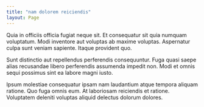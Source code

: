 ```yaml
---
title: "nam dolorem reiciendis"
layout: Page
---
```

Quia in officiis officia fugiat neque sit. Et consequatur sit quia numquam voluptatum. Modi inventore aut voluptas ab maxime voluptas. Aspernatur culpa sunt veniam sapiente. Itaque provident quo.
 Sunt distinctio aut repellendus perferendis consequuntur. Fuga quasi saepe alias recusandae libero perferendis assumenda impedit non. Modi et omnis sequi possimus sint ea labore magni iusto.
 Ipsum molestiae consequatur ipsam nam laudantium atque tempora aliquam ratione. Quo fuga omnis eum. At laboriosam reiciendis et ratione. Voluptatem deleniti voluptas aliquid delectus dolorum dolores.
